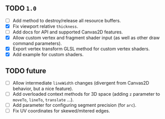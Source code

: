 ## TODO `1.0`

- [ ] Add method to destroy/release all resource buffers.
- [x] Fix viewport relative `thickness`.
- [ ] Add docs for API and supported Canvas2D features.
- [x] Allow custom vertex and fragment shader input (as well as other draw command parameters).
- [x] Export vertex transform GLSL method for custom vertex shaders.
- [x] Add example for custom shaders.

## TODO future

- [ ] Allow intermediate `lineWidth` changes (divergent from Canvas2D behavior, but a nice feature).
- [ ] Add overloaded context methods for 3D space (adding `z` parameter to `moveTo`, `lineTo`, `translate` ...).
- [ ] Add parameter for configuring segment precision (for `arc`).
- [ ] Fix UV coordinates for skewed/mitered edges.
